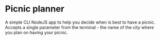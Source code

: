 # Picnic planner
A simple CLI NodeJS app to help you decide when is best to have a picnic. Accepts a single parameter from the terminal - the name of the city where you plan on having your picnic.
